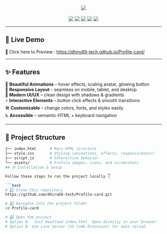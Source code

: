 <h1 align="center">
  <img src="https://readme-typing-svg.herokuapp.com?size=30&duration=3000&color=FF0080&center=true&vCenter=true&width=500&lines=✨+Responsive+Profile+Card+✨;Modern+UI+with+Animations;Clean,+Stylish+and+Responsive" />
</h1>

<p align="center">
  <img src="https://img.shields.io/badge/Responsive-Design-ff69b4?style=for-the-badge&logo=responsive&logoColor=white" />
  <img src="https://img.shields.io/badge/HTML5-orange?style=for-the-badge&logo=html5" />
  <img src="https://img.shields.io/badge/CSS3-blue?style=for-the-badge&logo=css3" />
  <img src="https://img.shields.io/badge/JavaScript-yellow?style=for-the-badge&logo=javascript" />
  <img src="https://img.shields.io/badge/License-MIT-green?style=for-the-badge" />
</p>

---

## 🚀 Live Demo  
🎥 Click here to  Preview : https://dhiru69-tech.github.io/Profile-card/

---

## ✨ Features  

🌈 **Beautiful Animations** – hover effects, scaling avatar, glowing button  
📱 **Responsive Layout** – seamless on mobile, tablet, and desktop  
🎨 **Modern UI/UX** – clean design with shadows & gradients  
⚡ **Interactive Elements** – button click effects & smooth transitions  
🛠 **Customizable** – change colors, fonts, and styles easily  
♿ **Accessible** – semantic HTML + keyboard navigation  

---

## 📂 Project Structure  

```bash
├── index.html      # Main HTML structure
├── style.css       # Styling (animations, effects, responsiveness)
├── script.js       # Interactive behavior
└── assets/         # Profile images, icons, and screenshots
## ⚙️ Installation & Setup  

Follow these steps to run the project locally 👇  

```bash
# 1️⃣ Clone this repository
https://github.com/dhiru69-tech/Profile-card.git

# 2️⃣ Navigate into the project folder
cd Profile-card

# 3️⃣ Open the project
# Option A:  Just Download index.html  Open directly in your browser
# Option B: Use Live Server (VS Code Extension) for auto reload

